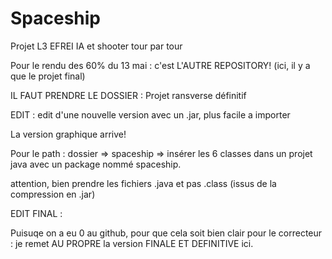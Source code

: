 # Spaceship
Projet L3 EFREI IA et shooter tour par tour

Pour le rendu des 60% du 13 mai : c'est L'AUTRE REPOSITORY! (ici, il y a que le projet final)

IL FAUT PRENDRE LE DOSSIER : Projet ransverse définitif

EDIT : edit d'une nouvelle version avec un .jar, plus facile a importer

La version graphique arrive!

Pour le path : dossier => spaceship => insérer les 6 classes dans un projet java avec un package nommé spaceship.

attention, bien prendre les fichiers .java et pas .class (issus de la compression en .jar)

EDIT FINAL : 

Puisuqe on a eu 0 au github, pour que cela soit bien clair pour le correcteur : je remet AU PROPRE la version FINALE ET DEFINITIVE ici.
